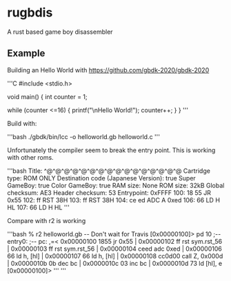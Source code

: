 # rugbdis
A rust based game boy disassembler


## Example

Building an Hello World with https://github.com/gbdk-2020/gbdk-2020

'''C
#include <stdio.h>
 
void main()
{
int counter = 1;
 
while (counter <=16)
    {
    printf("\nHello World!");
    counter++;
    }
}
'''

Build with:

'''bash
./gbdk/bin/lcc -o helloworld.gb helloworld.c
'''

Unfortunately the compiler seem to break the entry point. This is working with other roms.

'''bash
Title: ^@^@^@^@^@^@^@^@^@^@^@^@^@^@^@^@
Cartridge type: ROM ONLY
Destination code (Japanese Version): true
Super GameBoy: true
Color GameBoy: true
RAM size: None
ROM size: 32kB
Global checksum: AE3
Header checksum: 53
Entrypoint: 0xFFFF
100:     18 55          JR 0x55
102:     ff             RST 38H
103:     ff             RST 38H
104:     ce ed          ADC A 0xed
106:     66             LD H HL
107:     66             LD H HL
'''

Compare with r2 is working

'''bash
% r2 helloworld.gb
 -- Don't wait for Travis
[0x00000100]> pd 10
            ;-- entry0:
            ;-- pc:
        ,=< 0x00000100      1855           jr 0x55
        |   0x00000102      ff             rst sym.rst_56
        |   0x00000103      ff             rst sym.rst_56
        |   0x00000104      ceed           adc 0xed
        |   0x00000106      66             ld h, [hl]
        |   0x00000107      66             ld h, [hl]
        |   0x00000108      cc0d00         call Z, 0x000d
        |   0x0000010b      0b             dec bc
        |   0x0000010c      03             inc bc
        |   0x0000010d      73             ld [hl], e
[0x00000100]> 
'''
'''
